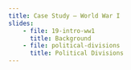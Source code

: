 ```yaml
---
title: Case Study — World War I
slides:
    - file: 19-intro-ww1
      title: Background
    - file: political-divisions
      title: Political Divisions
---
```

